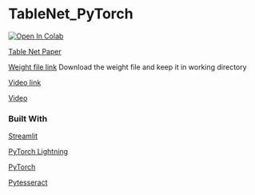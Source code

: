 # TableNet_PyTorch
[![Open In Colab](https://colab.research.google.com/assets/colab-badge.svg)](https://colab.research.google.com/github/KamaljeetSahoo/TableNet_PyTorch/blob/master/TableNet.ipynb)

[Table Net Paper](https://arxiv.org/abs/2001.01469)

[Weight file link](https://drive.google.com/file/d/1Tz9Y2MaS60eTx7HVfs9jQ-ZW9E_cAvqf/view?usp=sharing)
Download the weight file and keep it in working directory

[Video link](https://drive.google.com/file/d/1-apgY8D33nq20gM-QCwmZouoV7lVVApZ/view?usp=sharing)

[Video](https://user-images.githubusercontent.com/50160354/117609073-efabb200-b17c-11eb-9eb3-b7e212a33f8a.mp4)

### Built With

[Streamlit](streamlit.io)

[PyTorch Lightning](https://www.pytorchlightning.ai/)

[PyTorch](http://pytorch.org/)

[Pytesseract](https://pypi.org/project/pytesseract/)
